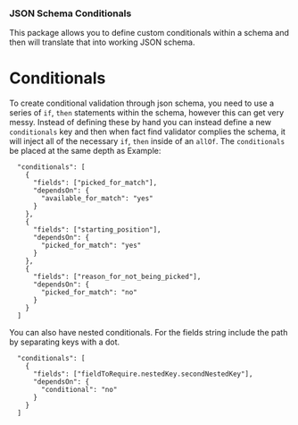 ### JSON Schema Conditionals

This package allows you to define custom conditionals within a schema and then will translate that into working JSON schema.

# Conditionals

To create conditional validation through json schema, you need to use a series of `if`, `then` statements within the schema, however this can get very messy. Instead of defining these by hand you can instead define a new `conditionals` key and then when fact find validator complies the schema, it will inject all of the necessary `if`, `then` inside of an `allOf`. The `conditionals` be placed at the same depth as Example:

```
  "conditionals": [
    {
      "fields": ["picked_for_match"],
      "dependsOn": {
        "available_for_match": "yes"
      }
    },
    {
      "fields": ["starting_position"],
      "dependsOn": {
        "picked_for_match": "yes"
      }
    },
    {
      "fields": ["reason_for_not_being_picked"],
      "dependsOn": {
        "picked_for_match": "no"
      }
    }
  ]
```

You can also have nested conditionals. For the fields string include the path by separating keys with a dot.

```
  "conditionals": [
    {
      "fields": ["fieldToRequire.nestedKey.secondNestedKey"],
      "dependsOn": {
        "conditional": "no"
      }
    }
  ]
```
